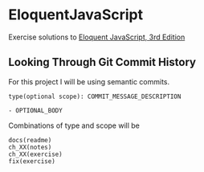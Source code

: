 # EloquentJavaScript

Exercise solutions to [Eloquent JavaScript, 3rd Edition](https://www.amazon.com/Eloquent-JavaScript-3rd-Introduction-Programming/dp/1593279507)

## Looking Through Git Commit History

For this project I will be using semantic commits.

```
type(optional scope): COMMIT_MESSAGE_DESCRIPTION

- OPTIONAL_BODY
```

Combinations of type and scope will be

```
docs(readme)
ch_XX(notes)
ch_XX(exercise)
fix(exercise)
```
